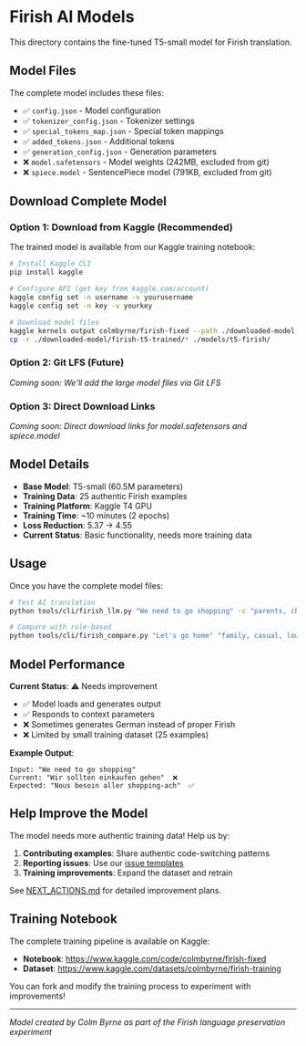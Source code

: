# Firish AI Models

This directory contains the fine-tuned T5-small model for Firish translation.

## Model Files

The complete model includes these files:
- ✅ `config.json` - Model configuration
- ✅ `tokenizer_config.json` - Tokenizer settings  
- ✅ `special_tokens_map.json` - Special token mappings
- ✅ `added_tokens.json` - Additional tokens
- ✅ `generation_config.json` - Generation parameters
- ❌ `model.safetensors` - Model weights (242MB, excluded from git)
- ❌ `spiece.model` - SentencePiece model (791KB, excluded from git)

## Download Complete Model

### Option 1: Download from Kaggle (Recommended)
The trained model is available from our Kaggle training notebook:

```bash
# Install Kaggle CLI
pip install kaggle

# Configure API (get key from kaggle.com/account)
kaggle config set -n username -v yourusername
kaggle config set -n key -v yourkey

# Download model files
kaggle kernels output colmbyrne/firish-fixed --path ./downloaded-model
cp -r ./downloaded-model/firish-t5-trained/* ./models/t5-firish/
```

### Option 2: Git LFS (Future)
*Coming soon: We'll add the large model files via Git LFS*

### Option 3: Direct Download Links
*Coming soon: Direct download links for model.safetensors and spiece.model*

## Model Details

- **Base Model**: T5-small (60.5M parameters)
- **Training Data**: 25 authentic Firish examples
- **Training Platform**: Kaggle T4 GPU  
- **Training Time**: ~10 minutes (2 epochs)
- **Loss Reduction**: 5.37 → 4.55
- **Current Status**: Basic functionality, needs more training data

## Usage

Once you have the complete model files:

```bash
# Test AI translation
python tools/cli/firish_llm.py "We need to go shopping" -c "parents, child nearby, medium"

# Compare with rule-based
python tools/cli/firish_compare.py "Let's go home" "family, casual, low"
```

## Model Performance

**Current Status**: ⚠️ Needs improvement
- ✅ Model loads and generates output
- ✅ Responds to context parameters
- ❌ Sometimes generates German instead of proper Firish
- ❌ Limited by small training dataset (25 examples)

**Example Output**:
```
Input: "We need to go shopping"
Current: "Wir sollten einkaufen gehen"  ❌
Expected: "Nous besoin aller shopping-ach"  ✅
```

## Help Improve the Model

The model needs more authentic training data! Help us by:

1. **Contributing examples**: Share authentic code-switching patterns
2. **Reporting issues**: Use our [issue templates](../.github/ISSUE_TEMPLATE/)
3. **Training improvements**: Expand the dataset and retrain

See [NEXT_ACTIONS.md](../NEXT_ACTIONS.md) for detailed improvement plans.

## Training Notebook

The complete training pipeline is available on Kaggle:
- **Notebook**: https://www.kaggle.com/code/colmbyrne/firish-fixed
- **Dataset**: https://www.kaggle.com/datasets/colmbyrne/firish-training

You can fork and modify the training process to experiment with improvements!

---

*Model created by Colm Byrne as part of the Firish language preservation experiment*